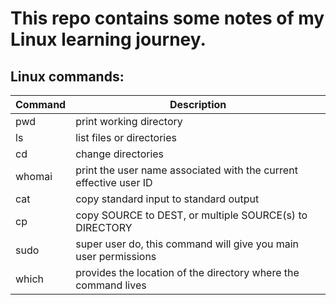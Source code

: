 # This repo contains some notes of my Linux learning journey.





## Linux commands:


| Command | Description |
| --- | --- |
| pwd | print working directory |
| ls | list files or directories |
| cd | change directories |
| whomai |  print the user name associated with the current effective user ID |
| cat | copy standard input to standard output |
| cp | copy SOURCE to DEST, or multiple SOURCE(s) to DIRECTORY |
| sudo| super user do, this command will give you main user permissions |
| which | provides the location of the directory where the command lives |




